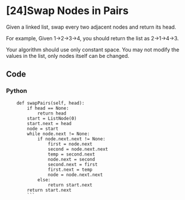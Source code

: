 # [24]Swap Nodes in Pairs

Given a linked list, swap every two adjacent nodes and return its head.

For example,
Given 1->2->3->4, you should return the list as 2->1->4->3.

Your algorithm should use only constant space. You may not modify the values in the list, only nodes itself can be changed.

## Code

### Python

```class Solution(object):
    def swapPairs(self, head):
        if head == None:
            return head
        start = ListNode(0)
        start.next = head
        node = start
        while node.next != None:
            if node.next.next != None:
                first = node.next
                second = node.next.next
                temp = second.next
                node.next = second
                second.next = first
                first.next = temp
                node = node.next.next
            else:
                return start.next
        return start.next
        ```



